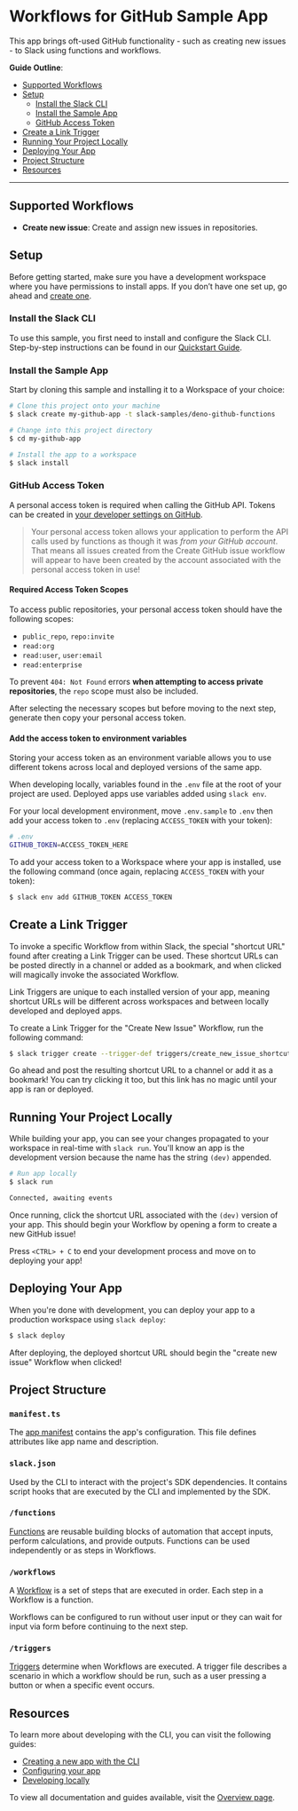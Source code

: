 # Workflows for GitHub Sample App

This app brings oft-used GitHub functionality - such as creating new issues - to Slack using functions and workflows.

**Guide Outline**:

- [Supported Workflows](#supported-workflows)
- [Setup](#setup)
  - [Install the Slack CLI](#install-the-slack-cli)
  - [Install the Sample App](#install-the-sample-app)
  - [GitHub Access Token](#github-access-token)
- [Create a Link Trigger](#create-a-link-trigger)
- [Running Your Project Locally](#running-your-project-locally)
- [Deploying Your App](#deploying-your-app)
- [Project Structure](#project-structure)
- [Resources](#resources)

---

## Supported Workflows

- **Create new issue**: Create and assign new issues in repositories.

## Setup

Before getting started, make sure you have a development workspace where you
have permissions to install apps. If you don’t have one set up, go ahead and
[create one](https://slack.com/create).

### Install the Slack CLI

To use this sample, you first need to install and configure the Slack CLI.
Step-by-step instructions can be found in our
[Quickstart Guide](https://api.slack.com/future/quickstart).

### Install the Sample App

Start by cloning this sample and installing it to a Workspace of your choice:

```zsh
# Clone this project onto your machine
$ slack create my-github-app -t slack-samples/deno-github-functions

# Change into this project directory
$ cd my-github-app

# Install the app to a workspace
$ slack install
```

### GitHub Access Token

A personal access token is required when calling the GitHub API. Tokens can be
created in [your developer settings on GitHub](https://github.com/settings/tokens).

> Your personal access token allows your application to perform the API calls
used by functions as though it was _from your GitHub account_. That means all
issues created from the Create GitHub issue workflow will appear to have been
created by the account associated with the personal access token in use!

#### Required Access Token Scopes

To access public repositories, your personal access token should have the following scopes:

- `public_repo`, `repo:invite`
- `read:org`
- `read:user`, `user:email`
- `read:enterprise`

To prevent `404: Not Found` errors **when attempting to access private repositories**, the `repo` scope must also be included.

After selecting the necessary scopes but before moving to the next step, generate
then copy your personal access token.

#### Add the access token to environment variables

Storing your access token as an environment variable allows you to use
different tokens across local and deployed versions of the same app. 

When developing locally, variables found in the `.env` file at the root of your
project are used. Deployed apps use variables added using `slack env`.

For your local development environment, move `.env.sample` to `.env` then add
your access token to `.env` (replacing `ACCESS_TOKEN` with your token):

```bash
# .env
GITHUB_TOKEN=ACCESS_TOKEN_HERE
```

To add your access token to a Workspace where your app is installed, use the
following command (once again, replacing `ACCESS_TOKEN` with your token):

```zsh
$ slack env add GITHUB_TOKEN ACCESS_TOKEN
```

## Create a Link Trigger

To invoke a specific Workflow from within Slack, the special "shortcut URL"
found after creating a Link Trigger can be used. These shortcut URLs can be
posted directly in a channel or added as a bookmark, and when clicked will
magically invoke the associated Workflow.

Link Triggers are unique to each installed version of your app, meaning
shortcut URLs will be different across workspaces and between locally developed
and deployed apps.

To create a Link Trigger for the "Create New Issue" Workflow, run the following
command:

```zsh
$ slack trigger create --trigger-def triggers/create_new_issue_shortcut.ts
```

Go ahead and post the resulting shortcut URL to a channel or add it as a
bookmark! You can try clicking it too, but this link has no magic until your
app is ran or deployed.

## Running Your Project Locally

While building your app, you can see your changes propagated to your workspace
in real-time with `slack run`. You'll know an app is the development version
because the name has the string `(dev)` appended.

```zsh
# Run app locally
$ slack run

Connected, awaiting events
```

Once running, click the shortcut URL associated with the `(dev)` version of
your app. This should begin your Workflow by opening a form to create a new
GitHub issue!

Press `<CTRL> + C` to end your development process and move on to deploying
your app!

## Deploying Your App

When you're done with development, you can deploy your app to a production
workspace using `slack deploy`:

```zsh
$ slack deploy
```

After deploying, the deployed shortcut URL should begin the "create new issue"
Workflow when clicked!

## Project Structure

### `manifest.ts`

The [app manifest](https://api.slack.com/future/manifest) contains the app's
configuration. This file defines attributes like app name and description.

### `slack.json`

Used by the CLI to interact with the project's SDK dependencies. It contains
script hooks that are executed by the CLI and implemented by the SDK.

### `/functions`

[Functions](https://api.slack.com/future/functions) are reusable building blocks
of automation that accept inputs, perform calculations, and provide outputs.
Functions can be used independently or as steps in Workflows.

### `/workflows`

A [Workflow](https://api.slack.com/future/workflows) is a set of steps that are
executed in order. Each step in a Workflow is a function.

Workflows can be configured to run without user input or they can wait for input
via form before continuing to the next step.

### `/triggers`

[Triggers](https://api.slack.com/future/triggers) determine when Workflows are
executed. A trigger file describes a scenario in which a workflow should be run,
such as a user pressing a button or when a specific event occurs.

## Resources

To learn more about developing with the CLI, you can visit the following guides:

- [Creating a new app with the CLI](https://api.slack.com/future/create)
- [Configuring your app](https://api.slack.com/future/manifest)
- [Developing locally](https://api.slack.com/future/run)

To view all documentation and guides available, visit the
[Overview page](https://api.slack.com/future/overview).
